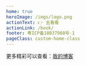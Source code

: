 ```yaml
---
home: true
heroImage: /imgs/logo.png
actionText: 👉 去看看
actionLink: /book/
footer: 粤ICP备18037988号-1
pageClass: custom-home-class
---
```


更多精彩可以查看：[我的博客](https://blog.shenfq.com/)
